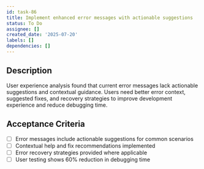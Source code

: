 ```yaml
---
id: task-86
title: Implement enhanced error messages with actionable suggestions
status: To Do
assignee: []
created_date: '2025-07-20'
labels: []
dependencies: []
---
```


## Description

User experience analysis found that current error messages lack actionable suggestions and contextual guidance. Users need better error context, suggested fixes, and recovery strategies to improve development experience and reduce debugging time.

## Acceptance Criteria

- [ ] Error messages include actionable suggestions for common scenarios
- [ ] Contextual help and fix recommendations implemented
- [ ] Error recovery strategies provided where applicable
- [ ] User testing shows 60% reduction in debugging time
